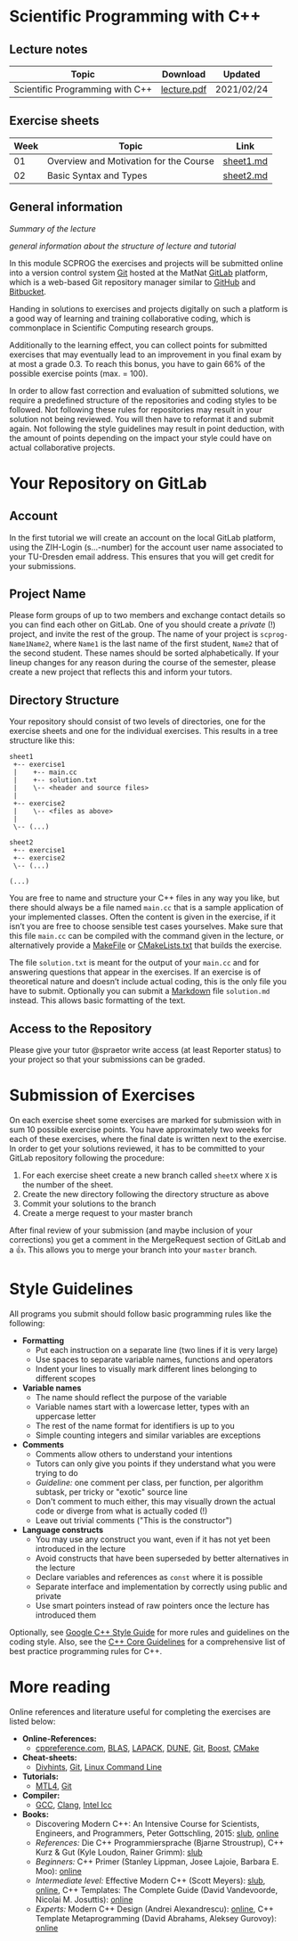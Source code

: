 # Scientific Programming with C++

## Lecture notes

| Topic                                  | Download                 | Updated       |
|----------------------------------------|--------------------------|---------------|
| Scientific Programming with C++        | [lecture.pdf][]          | 2021/02/24    |

[lecture.pdf]: https://gitlab.mn.tu-dresden.de/teaching/scprog/so2021/-/jobs/artifacts/master/raw/lecture/lecture.pdf?job=build


## Exercise sheets

| Week | Topic                                  | Link            |
|------|----------------------------------------|-----------------|
| 01   | Overview and Motivation for the Course | [sheet1.md][]   |
| 02   | Basic Syntax and Types                 | [sheet2.md][]   |

[sheet1.md]: exercises/sheet1.md
[sheet2.md]: exercises/sheet2.md


## General information

*Summary of the lecture*

*general information about the structure of lecture and tutorial*


In this module SCPROG the exercises and projects will be submitted online into a version
control system [Git](https://git-scm.com/) hosted at the MatNat [GitLab](https://gitlab.mn.tu-dresden.de)
platform, which is a web-based Git repository manager similar to [GitHub](https://github.com)
and [Bitbucket](https://bitbucket.org).

Handing in solutions to exercises and projects digitally on such a platform is a
good way of learning and training collaborative coding, which is commonplace in
Scientific Computing research groups.

Additionally to the learning effect, you can collect points for submitted exercises
that may eventually lead to an improvement in you final exam by at most a grade 0.3. To
reach this bonus, you have to gain 66% of the possible exercise points (max. = 100).

In order to allow fast correction and evaluation of submitted solutions, we require
a predefined structure of the repositories and coding styles to be followed. Not
following these rules for repositories may result in your solution not being reviewed.
You will then have to reformat it and submit again. Not following the style guidelines
may result in point deduction, with the amount of points depending on the impact your
style could have on actual collaborative projects.

# Your Repository on GitLab
## Account
In the first tutorial we will create an account on the local GitLab platform,
using the ZIH-Login (s...-number) for the account user name associated to your TU-Dresden
email address. This ensures that you will get credit for your submissions.

## Project Name
Please form groups of up to two members and exchange contact details so you can find
each other on GitLab. One of you should create a *private* (!) project, and invite the rest
of the group. The name of your project is `scprog-Name1Name2`, where `Name1`
is the last name of the first student, `Name2` that of the second student. These
names should be sorted alphabetically. If your lineup changes for any reason during the
course of the semester, please create a new project that reflects this and inform your
tutors.

## Directory Structure
Your repository should consist of two levels of directories, one for the exercise sheets and
one for the individual exercises. This results in a tree structure like this:

```
sheet1
 +-- exercise1
 |    +-- main.cc
 |    +-- solution.txt
 |    \-- <header and source files>
 |
 +-- exercise2
 |    \-- <files as above>
 |
 \-- (...)

sheet2
 +-- exercise1
 +-- exercise2
 \-- (...)

(...)
```

You are free to name and structure your C++ files in any way you like, but there
should always be a file named `main.cc` that is a sample application of your implemented
classes. Often the content is given in the exercise, if it isn’t you are free to choose
sensible test cases yourselves. Make sure that this file `main.cc` can be compiled with
the command given in the lecture, or alternatively provide a [MakeFile](http://www.c-howto.de/tutorial/makefiles/)
or [CMakeLists.txt](https://cmake.org/cmake/help/latest/) that builds the exercise.

The file `solution.txt` is meant for the output of your `main.cc` and for answering
questions that appear in the exercises. If an exercise is of theoretical nature and doesn’t
include actual coding, this is the only file you have to submit. Optionally you can
submit a [Markdown](https://docs.gitlab.com/ee/user/markdown.html) file `solution.md`
instead. This allows basic formatting of the text.

## Access to the Repository
Please give your tutor @spraetor write access (at least Reporter status) to your project so that
your submissions can be graded.

# Submission of Exercises
On each exercise sheet some exercises are marked for submission with in sum 10 possible exercise points.
You have approximately two weeks for each of these exercises, where the final date is written
next to the exercise. In order to get your solutions reviewed, it has to be committed to your
GitLab repository following the procedure:

1. For each exercise sheet create a new branch called `sheetX` where `X` is the number of
   the sheet.
2. Create the new directory following the directory structure as above
3. Commit your solutions to the branch
4. Create a merge request to your master branch

After final review of your submission (and maybe inclusion of your corrections)
you get a comment in the MergeRequest section of GitLab and a :thumbsup:. This allows you to merge
your branch into your `master` branch.


# Style Guidelines
All programs you submit should follow basic programming rules like the following:

- **Formatting**
  - Put each instruction on a separate line (two lines if it is very large)
  - Use spaces to separate variable names, functions and operators
  - Indent your lines to visually mark different lines belonging to different scopes
- **Variable names**
  - The name should reflect the purpose of the variable
  - Variable names start with a lowercase letter, types with an uppercase letter
  - The rest of the name format for identifiers is up to you
  - Simple counting integers and similar variables are exceptions
- **Comments**
  - Comments allow others to understand your intentions
  - Tutors can only give you points if they understand what you were trying to do
  - *Guideline:* one comment per class, per function, per algorithm subtask, per tricky or "exotic" source line
  - Don't comment to much either, this may visually drown the actual code or diverge from what is actually coded (!)
  - Leave out trivial comments ("This is the constructor")
- **Language constructs**
  - You may use any construct you want, even if it has not yet been introduced in the lecture
  - Avoid constructs that have been superseded by better alternatives in the lecture
  - Declare variables and references as `const` where it is possible
  - Separate interface and implementation by correctly using public and private
  - Use smart pointers instead of raw pointers once the lecture has introduced them

Optionally, see [Google C++ Style Guide](http://google.github.io/styleguide/cppguide.html) for
more rules and guidelines on the coding style. Also, see the
[C++ Core Guidelines](https://github.com/isocpp/CppCoreGuidelines/blob/master/CppCoreGuidelines.md)
for a comprehensive list of best practice programming rules for C++.

# More reading
Online references and literature useful for completing the exercises are listed below:

- **Online-References:**
  - [cppreference.com](http://en.cppreference.com), [BLAS](http://www.netlib.org/blas),
    [LAPACK](http://www.netlib.org/lapack/), [DUNE](https://www.dune-project.org/doxygen/),
    [Git](https://git-scm.com/docs), [Boost](https://www.boost.org/doc/libs/1_71_0/),
    [CMake](https://cmake.org/cmake/help/latest/)
- **Cheat-sheets:**
  - [Divhints](https://devhints.io/), [Git](https://github.github.com/training-kit/downloads/github-git-cheat-sheet.pdf),
    [Linux Command Line](https://appletree.or.kr/quick_reference_cards/Unix-Linux/Linux%20Command%20Line%20Cheat%20Sheet.pdf)
- **Tutorials:**
  - [MTL4](http://old.simunova.com/docs/mtl4/html/tutorial.html), [Git](https://git-scm.com/book/en/v2)
- **Compiler:**
  - [GCC](https://gcc.gnu.org/), [Clang](http://clang.llvm.org/), [Intel Icc](https://software.intel.com/en-us/c-compilers)
- **Books:**
  - Discovering Modern C++: An Intensive Course for Scientists, Engineers, and Programmers, Peter Gottschling, 2015:
    [slub](http://katalogbeta.slub-dresden.de/id/0017278767/#detail), [online](http://proquest.tech.safaribooksonline.de/9780134383682)
  - *References:* Die C++ Programmiersprache (Bjarne Stroustrup),
    C++ Kurz & Gut (Kyle Loudon, Rainer Grimm): [slub](http://katalogbeta.slub-dresden.de/id/0012713756/#detail)
  - *Beginners:* C++ Primer (Stanley Lippman, Josee Lajoie, Barbara E. Moo): [online](http://proquest.tech.safaribooksonline.de/9780133053043)
  - *Intermediate level:* Effective Modern C++ (Scott Meyers): [slub](http://katalogbeta.slub-dresden.de/id/0013617247/#detail), [online](http://proquest.tech.safaribooksonline.de/9781491908419),
    C++ Templates: The Complete Guide (David Vandevoorde, Nicolai M. Josuttis): [online](http://proquest.tech.safaribooksonline.de/0201734842)
  - *Experts:* Modern C++ Design (Andrei Alexandrescu): [online](http://proquest.tech.safaribooksonline.de/0201704315),
    C++ Template Metaprogramming (David Abrahams, Aleksey Gurovoy): [online](http://proquest.tech.safaribooksonline.de/0321227255)
